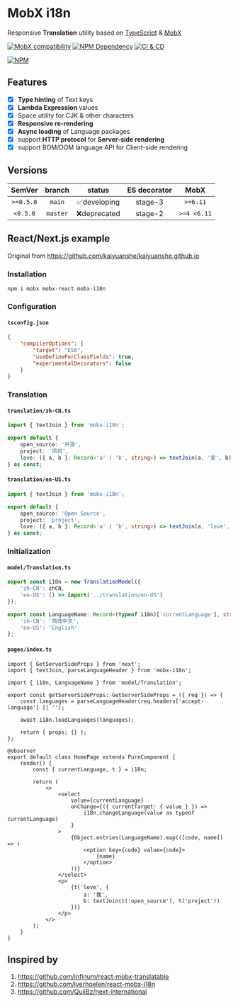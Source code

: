 # MobX i18n

Responsive **Translation** utility based on [TypeScript][1] & [MobX][2]

[![MobX compatibility](https://img.shields.io/badge/Compatible-1?logo=mobx&label=MobX%206%2F7)][2]
[![NPM Dependency](https://img.shields.io/librariesio/github/idea2app/MobX-i18n.svg)][3]
[![CI & CD](https://github.com/idea2app/MobX-i18n/actions/workflows/main.yml/badge.svg)][4]

[![NPM](https://nodei.co/npm/mobx-i18n.png?downloads=true&downloadRank=true&stars=true)][5]

## Features

-   [x] **Type hinting** of Text keys
-   [x] **Lambda Expression** values
-   [x] Space utility for CJK & other characters
-   [x] **Responsive re-rendering**
-   [x] **Async loading** of Language packages
-   [x] support **HTTP protocol** for **Server-side rendering**
-   [x] support BOM/DOM language API for Client-side rendering

## Versions

|  SemVer   |  branch  |    status    | ES decorator |    MobX     |
| :-------: | :------: | :----------: | :----------: | :---------: |
| `>=0.5.0` |  `main`  | ✅developing |   stage-3    |  `>=6.11`   |
| `<0.5.0`  | `master` | ❌deprecated |   stage-2    | `>=4 <6.11` |

## React/Next.js example

Original from https://github.com/kaiyuanshe/kaiyuanshe.github.io

### Installation

```shell
npm i mobx mobx-react mobx-i18n
```

### Configuration

#### `tsconfig.json`

```json
{
    "compilerOptions": {
        "target": "ES6",
        "useDefineForClassFields": true,
        "experimentalDecorators": false
    }
}
```

### Translation

#### `translation/zh-CN.ts`

```typescript
import { textJoin } from 'mobx-i18n';

export default {
    open_source: '开源',
    project: '项目',
    love: ({ a, b }: Record<'a' | 'b', string>) => textJoin(a, '爱', b)
} as const;
```

#### `translation/en-US.ts`

```typescript
import { textJoin } from 'mobx-i18n';

export default {
    open_source: 'Open Source',
    project: 'project',
    love: ({ a, b }: Record<'a' | 'b', string>) => textJoin(a, 'love', b)
} as const;
```

### Initialization

#### `model/Translation.ts`

```typescript
export const i18n = new TranslationModel({
    'zh-CN': zhCN,
    'en-US': () => import('../translation/en-US')
});

export const LanguageName: Record<(typeof i18n)['currentLanguage'], string> = {
    'zh-CN': '简体中文',
    'en-US': 'English'
};
```

#### `pages/index.ts`

```tsx
import { GetServerSideProps } from 'next';
import { textJoin, parseLanguageHeader } from 'mobx-i18n';

import { i18n, LanguageName } from 'model/Translation';

export const getServerSideProps: GetServerSideProps = ({ req }) => {
    const languages = parseLanguageHeader(req.headers['accept-language'] || '');

    await i18n.loadLanguages(languages);

    return { props: {} };
};

@observer
export default class HomePage extends PureComponent {
    render() {
        const { currentLanguage, t } = i18n;

        return (
            <>
                <select
                    value={currentLanguage}
                    onChange={({ currentTarget: { value } }) =>
                        i18n.changeLanguage(value as typeof currentLanguage)
                    }
                >
                    {Object.entries(LanguageName).map(([code, name]) => (
                        <option key={code} value={code}>
                            {name}
                        </option>
                    ))}
                </select>
                <p>
                    {t('love', {
                        a: '我',
                        b: textJoin(t('open_source'), t('project'))
                    })}
                </p>
            </>
        );
    }
}
```

## Inspired by

1. https://github.com/infinum/react-mobx-translatable
2. https://github.com/jverhoelen/react-mobx-i18n
3. https://github.com/QuiiBz/next-international

[1]: https://www.typescriptlang.org/
[2]: https://mobx.js.org/
[3]: https://libraries.io/npm/mobx-i18n
[4]: https://github.com/idea2app/MobX-i18n/actions/workflows/main.yml
[5]: https://nodei.co/npm/mobx-i18n/
